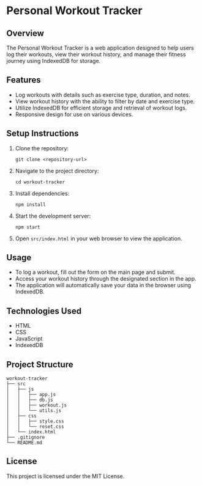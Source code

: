 # Personal Workout Tracker

## Overview
The Personal Workout Tracker is a web application designed to help users log their workouts, view their workout history, and manage their fitness journey using IndexedDB for storage.

## Features
- Log workouts with details such as exercise type, duration, and notes.
- View workout history with the ability to filter by date and exercise type.
- Utilize IndexedDB for efficient storage and retrieval of workout logs.
- Responsive design for use on various devices.

## Setup Instructions
1. Clone the repository:
   ```
   git clone <repository-url>
   ```
2. Navigate to the project directory:
   ```
   cd workout-tracker
   ```
3. Install dependencies:
   ```
   npm install
   ```
4. Start the development server:
   ```
   npm start
   ```
5. Open `src/index.html` in your web browser to view the application.

## Usage
- To log a workout, fill out the form on the main page and submit.
- Access your workout history through the designated section in the app.
- The application will automatically save your data in the browser using IndexedDB.

## Technologies Used
- HTML
- CSS
- JavaScript
- IndexedDB

## Project Structure

```
workout-tracker
├── src
│   ├── js
│   │   ├── app.js
│   │   ├── db.js
│   │   ├── workout.js
│   │   └── utils.js
│   ├── css
│   │   ├── style.css
│   │   └── reset.css
│   └── index.html
├── .gitignore
└── README.md
```

## License
This project is licensed under the MIT License.